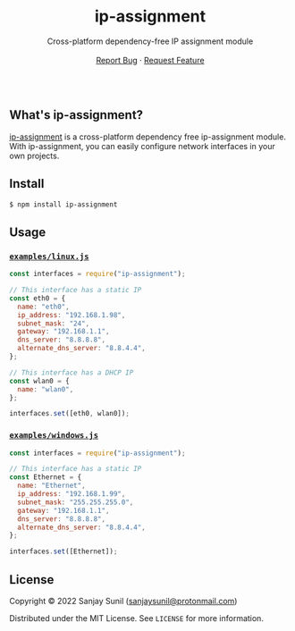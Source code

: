 <!-- Header -->
<br/><br/>
<h1 align="center">ip-assignment</h1>
  <p align="center">
    Cross-platform dependency-free IP assignment module
    <br />
    <br />
    <a href="https://github.com/SanjaySunil/ip-assignment/issues">Report Bug</a>
    ·
    <a href="https://github.com/SanjaySunil/ip-assignment/issues">Request Feature</a>
  </p>
</h1>
<br/><br/>

<!-- Description -->
## What's ip-assignment?

[ip-assignment]() is a cross-platform dependency free ip-assignment module. With ip-assignment, you can easily configure network interfaces in your own projects.

<!-- Install -->
## Install
```sh
$ npm install ip-assignment
```

## Usage

### [`examples/linux.js`](./examples/linux.js)

```js
const interfaces = require("ip-assignment");

// This interface has a static IP
const eth0 = {
  name: "eth0",
  ip_address: "192.168.1.98",
  subnet_mask: "24",
  gateway: "192.168.1.1",
  dns_server: "8.8.8.8",
  alternate_dns_server: "8.8.4.4",
};

// This interface has a DHCP IP
const wlan0 = {
  name: "wlan0",
};

interfaces.set([eth0, wlan0]);
```

### [`examples/windows.js`](./examples/windows.js)

```js
const interfaces = require("ip-assignment");

// This interface has a static IP
const Ethernet = {
  name: "Ethernet",
  ip_address: "192.168.1.99",
  subnet_mask: "255.255.255.0",
  gateway: "192.168.1.1",
  dns_server: "8.8.8.8",
  alternate_dns_server: "8.8.4.4",
};

interfaces.set([Ethernet]);
```

<!-- License -->
## License

Copyright © 2022 Sanjay Sunil (sanjaysunil@protonmail.com)

Distributed under the MIT License. See `LICENSE` for more information.

